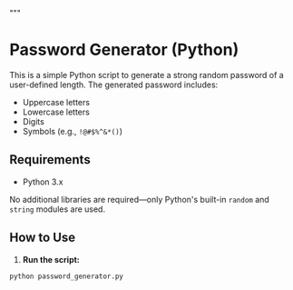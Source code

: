 """
# Password Generator (Python)

This is a simple Python script to generate a strong random password of a user-defined length. The generated password includes:

- Uppercase letters
- Lowercase letters
- Digits
- Symbols (e.g., `!@#$%^&*()`)

## Requirements

- Python 3.x

No additional libraries are required—only Python's built-in `random` and `string` modules are used.

## How to Use

1. **Run the script:**

```bash
python password_generator.py
```

